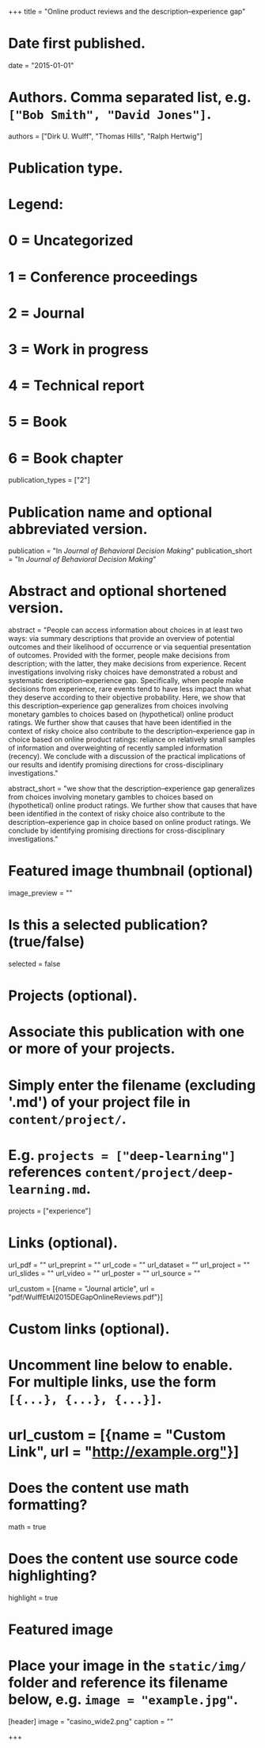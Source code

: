 +++
title = "Online product reviews and the description–experience gap"

# Date first published.
date = "2015-01-01"

# Authors. Comma separated list, e.g. `["Bob Smith", "David Jones"]`.
authors = ["Dirk U. Wulff", "Thomas Hills", "Ralph Hertwig"]

# Publication type.
# Legend:
# 0 = Uncategorized
# 1 = Conference proceedings
# 2 = Journal
# 3 = Work in progress
# 4 = Technical report
# 5 = Book
# 6 = Book chapter
publication_types = ["2"]

# Publication name and optional abbreviated version.
publication = "In *Journal of Behavioral Decision Making*"
publication_short = "In *Journal of Behavioral Decision Making*"

# Abstract and optional shortened version.
abstract = "People can access information about choices in at least two ways: via summary descriptions that provide an overview of potential outcomes and their likelihood of occurrence or via sequential presentation of outcomes. Provided with the former, people make decisions from description; with the latter, they make decisions from experience. Recent investigations involving risky choices have demonstrated a robust and systematic description–experience gap. Specifically, when people make decisions from experience, rare events tend to have less impact than what they deserve according to their objective probability. Here, we show that this description–experience gap generalizes from choices involving monetary gambles to choices based on (hypothetical) online product ratings. We further show that causes that have been identified in the context of risky choice also contribute to the description–experience gap in choice based on online product ratings: reliance on relatively small samples of information and overweighting of recently sampled information (recency). We conclude with a discussion of the practical implications of our results and identify promising directions for cross-disciplinary investigations."

abstract_short = "we show that the description–experience gap generalizes from choices involving monetary gambles to choices based on (hypothetical) online product ratings. We further show that causes that have been identified in the context of risky choice also contribute to the description–experience gap in choice based on online product ratings. We conclude by identifying promising directions for cross-disciplinary investigations."

# Featured image thumbnail (optional)
image_preview = ""

# Is this a selected publication? (true/false)
selected = false

# Projects (optional).
#   Associate this publication with one or more of your projects.
#   Simply enter the filename (excluding '.md') of your project file in `content/project/`.
#   E.g. `projects = ["deep-learning"]` references `content/project/deep-learning.md`.
projects = ["experience"]

# Links (optional).
url_pdf = ""
url_preprint = ""
url_code = ""
url_dataset = ""
url_project = ""
url_slides = ""
url_video = ""
url_poster = ""
url_source = ""

url_custom = [{name = "Journal article", url = "pdf/WulffEtAl2015DEGapOnlineReviews.pdf"}]

# Custom links (optional).
#   Uncomment line below to enable. For multiple links, use the form `[{...}, {...}, {...}]`.
# url_custom = [{name = "Custom Link", url = "http://example.org"}]

# Does the content use math formatting?
math = true

# Does the content use source code highlighting?
highlight = true

# Featured image
# Place your image in the `static/img/` folder and reference its filename below, e.g. `image = "example.jpg"`.
[header]
image = "casino_wide2.png"
caption = ""

+++
